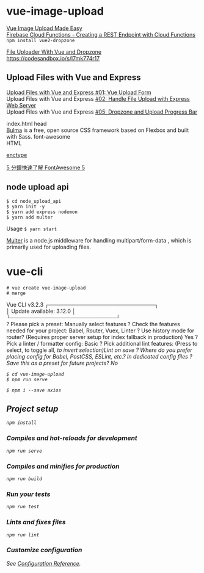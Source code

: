 # vue-image-upload

[Vue Image Upload Made Easy](https://www.youtube.com/watch?v=VqnJwh6E9ak)  
[Firebase Cloud Functions - Creating a REST Endpoint with Cloud Functions](https://www.youtube.com/watch?v=qZ1EFnFOGvE)  
`npm install vue2-dropzone`

[File Uploader With Vue and Dropzone](https://medium.com/practicaldesign/fileuploader-with-vue-273b64e61609)  
https://codesandbox.io/s/l7mk774r17  


## Upload Files with Vue and Express

[Upload Files with Vue and Express #01: Vue Upload Form](https://www.youtube.com/watch?v=GXe_JpBQLTQ)  
Upload Files with Vue and Express [#02: Handle File Upload with Express Web Server](https://www.youtube.com/watch?v=98YUIBPJWMo)    
Upload Files with Vue and Express [#05: Dropzone and Upload Progress Bar](https://www.youtube.com/watch?v=-4BpqB0uHRs)  

index.html  head  
[Bulma](https://bulma.io/) is a free, open source CSS framework based on Flexbox and built with Sass.
font-awesome  
HTML <form> [enctype](https://www.w3school.com.cn/tags/att_form_enctype.asp)

[5 分鐘快速了解 FontAwesome 5](https://pjchender.blogspot.com/2017/12/5-fontawesome-5.html)  

## node upload api

`$ cd node_upload_api`  
`$ yarn init -y`  
`$ yarn add express nodemon`  
`$ yarn add multer`  

Usage `$ yarn start`

[Multer](https://github.com/expressjs/multer) is a node.js middleware for handling multipart/form-data , which is primarily used for uploading files.


# vue-cli


`# vue create vue-image-upload`  
`# merge`  

Vue CLI v3.2.3
┌────────────────────────────┐  
│  Update available: 3.12.0  │  
└────────────────────────────┘  
? Please pick a preset: Manually select features
? Check the features needed for your project: Babel, Router, Vuex, Linter
? Use history mode for router? (Requires proper server setup for index fallback in production) Yes
? Pick a linter / formatter config: Basic
? Pick additional lint features: (Press <space> to select, <a> to toggle all, <i> to invert selection)Lint on save
? Where do you prefer placing config for Babel, PostCSS, ESLint, etc.? In dedicated config files
? Save this as a preset for future projects? No

`$ cd vue-image-upload`  
`$ npm run serve`  

`$ npm i --save axios`

## Project setup
```
npm install
```

### Compiles and hot-reloads for development
```
npm run serve
```

### Compiles and minifies for production
```
npm run build
```

### Run your tests
```
npm run test
```

### Lints and fixes files
```
npm run lint
```

### Customize configuration
See [Configuration Reference](https://cli.vuejs.org/config/).
